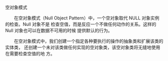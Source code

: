 空对象模式

　　在空对象模式（Null Object Pattern）中，一个空对象取代 NULL 对象实例的检查。Null 对象不是
检查空值，而是反应一个不做任何动作的关系。这样的 Null 对象也可以在数据不可用的时候
提供默认的行为。

　　在空对象模式中，我们创建一个指定各种要执行的操作的抽象类和扩展该类的实体类，
还创建一个未对该类做任何实现的空对象类，该空对象类将无缝地使用在需要检查空值的地
方。